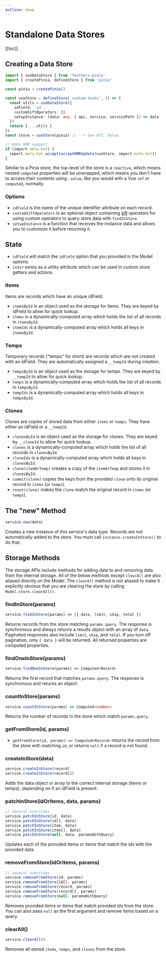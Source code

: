 ```yaml
---
outline: deep
---
```


<script setup>
import Badge from '../components/Badge.vue'
import BlockQuote from '../components/BlockQuote.vue'
</script>

# Standalone Data Stores

[[toc]]

## Creating a Data Store

<!--@include: ./notification-feathers-client.md-->

```ts
import { useDataStore } from 'feathers-pinia'
import { createPinia, defineStore } from 'pinia'

const pinia = createPinia()

const useStore = defineStore('custom-tasks', () => {
  const utils = useDataStore({
    idField: 'id',
    customSiftOperators: {}
    setupInstance: (data: any, { api, service, servicePath }) => data
  })
  return { ...utils }
})
const store = useStore(pinia) // --> See API, below

// Adds HMR support
if (import.meta.hot) {
  import.meta.hot.accept(acceptHMRUpdate(useStore, import.meta.hot))
}
```

Similar to a Pinia store, the top-level of the store is a `reactive`, which means nested `computed` properties will be
unwrapped, which means you don't have to access their contents using `.value`, like you would with a Vue `ref` or
`computed`, normally.

### Options

- `idField` is the name of the unique identifier attribute on each record.
- `customSiftOperators` is an optional object containing [sift](https://github.com/crcn/sift.js/) operators for using
custom operators to query store data with `findInStore`.
- `setupInstance` is a function that receives the instance data and allows you to customize it before returning it.

## State

- `idField` will match the `idField` option that you provided in the Model options.
- `isSsr` exists as a utility attribute which can be used in custom store getters and actions.

### Items

Items are records which have an unique idField.

- `itemsById` is an object used as the storage for items. They are keyed by idField to allow for quick lookup.
- `items` is a dynamically-computed array which holds the list of all records in `itemsById`.
- `itemIds` is a dynamically-computed array which holds all keys in `itemsById`.

### Temps

Temporary records ("temps" for short) are records which are not created with an idField. They are automatically assigned
a `__tempId` during creation.

- `tempsById` is an object used as the storage for temps. They are keyed by `__tempId` to allow for quick lookup.
- `temps` is a dynamically-computed array which holds the list of all records in `tempsById`.
- `tempIds` is a dynamically-computed array which holds all keys in `tempsById`.

### Clones

Clones are copies of stored data from either `items` or `temps`. They have either an idField or a `__tempId`.

- `clonesById` is an object used as the storage for clones. They are keyed by `__cloneId` to allow for quick lookup.
- `clones` is a dynamically-computed array which holds the list of all records in `clonesById`.
- `cloneIds` is a dynamically-computed array which holds all keys in `clonesById`.
- `clone(itemOrTemp)` creates a copy of the `itemOrTemp` and stores it in `clonesById`.
- `commit(clone)` copies the keys from the provided `clone` onto its original record in `items` (or `temps`).
- `reset(clone)` makes the `clone` match the original record in `items` (or `temps`).

## The "new" Method

```ts
service.new(data)
```

Creates a new instance of this service's data type. Records are not automatically added to the store. You must call
`instance.createInStore()` to do that.

## Storage Methods

The storage APIs include methods for adding data to and removing data from the internal storage. All of the below
methods except `clearAll` are also aliased directly on the Model. The `clearAll` method is not aliased to make it
explicitly obvious that you are clearing the store by calling `Model.store.clearAll()`.

### findInStore(params)

```ts
service.findInStore(params) => ({ data, limit, skip, total })
```

Returns records from the store matching `params.query`. The response is synchronous and always returns a results object
with an array of `data`. Paginated responses also include `limit`, `skip`, and `total`. If you turn off pagination, only
`{ data }` will be returned. All returned properties are computed properties.

### findOneInStore(params)

```ts
service.findOneInStore(params) => Computed<Record>
```

Returns the first record that matches `params.query`. The response is synchronous and returns an object.

### countInStore(params)

```ts
service.countInStore(params) => Computed<number>
```

Returns the number of records in the store which match `params.query`.

### getFromStore(id, params)

- `getFromStore(id, params) => Computed<Record>` returns the record from the store with matching `id`, or returns `null`
if a record is not found.

### createInStore(data)

```ts
service.createInStore(record)
service.createInStore(record[])
```

Adds the data object or array to the correct internal storage (items or temps), depending on if an idField is present.

### patchInStore(idOrItems, data, params)

```ts
// several overrides
service.patchInStore(id, data)
service.patchInStore(id[], data)
service.patchInStore(item, data)
service.patchInStore(item[], data)
service.patchInStore(null, data, paramsWithQuery)
```

Updates each of the provided items or items that match the ids with the provided data.

### removeFromStore(idOrItems, params)

```ts
// several overrides
service.removeFromStore(id, params)
service.removeFromStore(id[], params)
service.removeFromStore(record, params)
service.removeFromStore(record[], params)
service.removeFromStore(null, paramsWithQuery)
```

Removes provided items or items that match provided ids from the store. You can also pass `null` as the first argument
and remove items based on a query.

### clearAll()

```ts
service.clearAll()
```

Removes all stored `items`, `temps`, and `clones` from the store.
